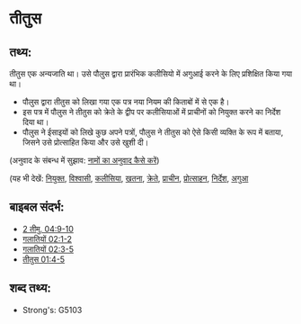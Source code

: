 # तीतुस #

## तथ्य: ##

तीतुस एक अन्यजाति था। उसे पौलुस द्वारा प्रारंभिक कलीसियो में अगुआई करने के लिए प्रशिक्षित किया गया था।

* पौलुस द्वारा तीतुस को लिखा गया एक पत्र नया नियम की किताबों में से एक है।
* इस पत्र में पौलुस ने तीतुस को क्रेते के द्वीप पर कलीसियाओं में प्राचीनों को नियुक्त करने का निर्देश दिया था।
* पौलुस ने ईसाइयों को लिखे कुछ अपने पत्रों, पौलुस ने तीतुस को ऐसे किसी व्यक्ति के रूप में बताया, जिसने उसे प्रोत्साहित किया और उसे खुशी दी।

(अनुवाद के संबन्ध में सुझाव: [नामों का अनुवाद कैसे करें](rc://en/ta/man/translate/translate-names))

(यह भी देखें: [नियुक्त](../kt/appoint.md), [विश्वासी](../kt/believer.md), [कलीसिया](../kt/church.md), [खतना](../kt/circumcise.md), [क्रेते](../names/crete.md), [प्राचीन](../other/elder.md), [प्रोत्साहन](../kt/exhort.md), [निर्देश](../other/instruct.md), [अगुआ](../kt/minister.md)

## बाइबल संदर्भ: ##

* [2 तीमु. 04:9-10](rc://en/tn/help/2ti/04/09)
* [गलातियों 02:1-2](rc://en/tn/help/gal/02/01)
* [गलातियों 02:3-5](rc://en/tn/help/gal/02/03)
* [तीतुस 01:4-5](rc://en/tn/help/tit/01/04)

## शब्द तथ्य: ##

* Strong's: G5103
